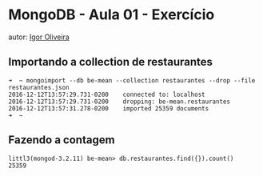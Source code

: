 # MongoDB - Aula 01 - Exercício

autor: [Igor Oliveira](https://github.com/devigor)

## Importando a collection de restaurantes

```
➜  ~ mongoimport --db be-mean --collection restaurantes --drop --file restaurantes.json
2016-12-12T13:57:29.731-0200    connected to: localhost
2016-12-12T13:57:29.731-0200    dropping: be-mean.restaurantes
2016-12-12T13:57:31.278-0200    imported 25359 documents
➜  ~
```

## Fazendo a contagem

```
littl3(mongod-3.2.11) be-mean> db.restaurantes.find({}).count()
25359
```
